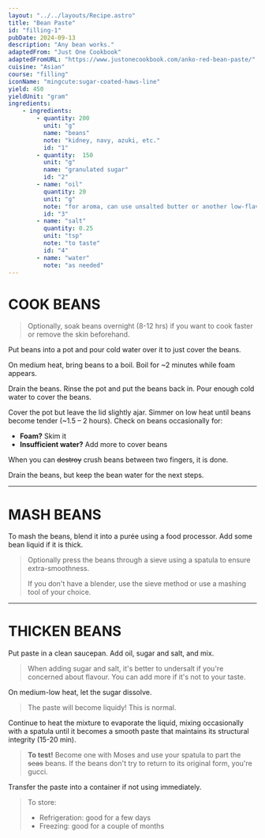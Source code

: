 ```yaml
---
layout: "../../layouts/Recipe.astro"
title: "Bean Paste"
id: "filling-1"
pubDate: 2024-09-13
description: "Any bean works."
adaptedFrom: "Just One Cookbook"
adaptedFromURL: "https://www.justonecookbook.com/anko-red-bean-paste/"
cuisine: "Asian"
course: "filling"
iconName: "mingcute:sugar-coated-haws-line"
yield: 450
yieldUnit: "gram"
ingredients:
    - ingredients:
        - quantity: 200
          unit: "g"
          name: "beans"
          note: "kidney, navy, azuki, etc."
          id: "1"
        - quantity:  150
          unit: "g"
          name: "granulated sugar"
          id: "2"
        - name: "oil"
          quantity: 20
          unit: "g"
          note: "for aroma, can use unsalted butter or another low-flavour oil"
          id: "3"
        - name: "salt"
          quantity: 0.25
          unit: "tsp"
          note: "to taste"
          id: "4"
        - name: "water"
          note: "as needed"
---
```

# COOK BEANS
> Optionally, soak beans overnight (8-12 hrs) if you want to cook faster or remove the skin beforehand.

Put <span class="ingredient" data-id="1">beans</span> into a pot and pour cold water over it to just cover the beans.

On medium heat, bring beans to a boil. Boil for ~2 minutes while foam appears.

Drain the beans. Rinse the pot and put the beans back in. Pour enough cold water to cover the beans.

Cover the pot but leave the lid slightly ajar. Simmer on low heat until beans become tender (~1.5 – 2 hours). Check on beans occasionally for:
- **Foam?** Skim it
- **Insufficient water?** Add more to cover beans

When you can ~~destroy~~ crush beans between two fingers, it is done.

Drain the beans, but keep the bean water for the next steps.

---
# MASH BEANS
To mash the beans, blend it into a purée using a food processor. Add some bean liquid if it is thick.
> Optionally press the beans through a sieve using a spatula to ensure extra-smoothness. 
>
> If you don't have a blender, use the sieve method or use a mashing tool of your choice.
---
# THICKEN BEANS
Put paste in a clean saucepan. Add <span class="ingredient" data-id="2">oil</span>, <span class="ingredient" data-id="3">sugar</span> and <span class="ingredient" data-id="4">salt</span>, and mix.
> When adding sugar and salt, it's better to undersalt if you're concerned about flavour. You can add more if it's not to your taste.

On medium-low heat, let the sugar dissolve. 
> The paste will become liquidy! This is normal.

Continue to heat the mixture to evaporate the liquid, mixing occasionally with a spatula until it becomes a smooth paste that maintains its structural integrity (15-20 min).
> **To test!** Become one with Moses and use your spatula to part the ~~seas~~ beans. If the beans don't try to return to its original form, you're gucci.

Transfer the paste into a container if not using immediately.
> To store:
> - Refrigeration: good for a few days
> - Freezing: good for a couple of months